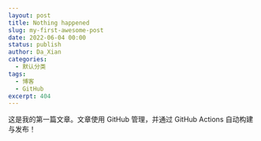 ```yaml
---
layout: post
title: Nothing happened
slug: my-first-awesome-post
date: 2022-06-04 00:00
status: publish
author: Da_Xian
categories: 
  - 默认分类
tags: 
  - 博客
  - GitHub
excerpt: 404
---
```


这是我的第一篇文章。文章使用 GitHub 管理，并通过 GitHub Actions 自动构建与发布！
